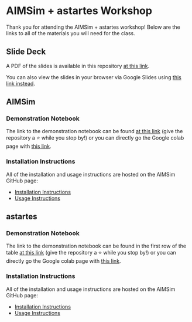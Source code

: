 # AIMSim + astartes Workshop

Thank you for attending the AIMSim + astartes workshop!
Below are the links to all of the materials you will need for the class.

## Slide Deck
A PDF of the slides is available in this repository [at this link](https://github.com/VlachosGroup/vlab_workshop_2023/tree/main/AIMSIM_Astartes).

You can also view the slides in your browser via Google Slides using [this link instead](https://docs.google.com/presentation/d/1Q4_cMSQHhy0GbTOf7sR89QGGId0w_QOtRsYtTl4WsZ4/edit?usp=sharing).

## AIMSim

### Demonstration Notebook
The link to the demonstration notebook can be found [at this link](https://github.com/VlachosGroup/AIMSim#documentation-and-tutorial) (give the repository a :star: while you stop by!) or you can directly go the Google colab page with [this link](https://colab.research.google.com/github/VlachosGroup/AIMSim/blob/master/AIMSim-demo.ipynb).

### Installation Instructions
All of the installation and usage instructions are hosted on the AIMSim GitHub page:
 - [Installation Instructions](https://github.com/VlachosGroup/AIMSim#installing-aimsim)
 - [Usage Instructions](https://github.com/VlachosGroup/AIMSim#running-aimsim)

## astartes

### Demonstration Notebook
The link to the demonstration notebook can be found in the first row of the table [at this link](https://github.com/JacksonBurns/astartes#example-notebooks) (give the repository a :star: while you stop by!) or you can directly go the Google colab page with [this link](https://colab.research.google.com/github/JacksonBurns/astartes/blob/main/examples/split_comparisons/split_comparisons.ipynb).

### Installation Instructions
All of the installation and usage instructions are hosted on the AIMSim GitHub page:
 - [Installation Instructions](https://github.com/JacksonBurns/astartes#installing-astartes)
 - [Usage Instructions](https://github.com/JacksonBurns/astartes#quick-start)
